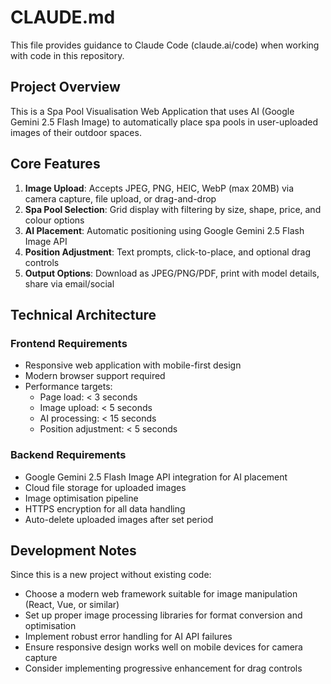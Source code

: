 # CLAUDE.md

This file provides guidance to Claude Code (claude.ai/code) when working with code in this repository.

## Project Overview

This is a Spa Pool Visualisation Web Application that uses AI (Google Gemini 2.5 Flash Image) to automatically place spa pools in user-uploaded images of their outdoor spaces.

## Core Features

1. **Image Upload**: Accepts JPEG, PNG, HEIC, WebP (max 20MB) via camera capture, file upload, or drag-and-drop
2. **Spa Pool Selection**: Grid display with filtering by size, shape, price, and colour options
3. **AI Placement**: Automatic positioning using Google Gemini 2.5 Flash Image API
4. **Position Adjustment**: Text prompts, click-to-place, and optional drag controls
5. **Output Options**: Download as JPEG/PNG/PDF, print with model details, share via email/social

## Technical Architecture

### Frontend Requirements
- Responsive web application with mobile-first design
- Modern browser support required
- Performance targets:
  - Page load: < 3 seconds
  - Image upload: < 5 seconds
  - AI processing: < 15 seconds
  - Position adjustment: < 5 seconds

### Backend Requirements
- Google Gemini 2.5 Flash Image API integration for AI placement
- Cloud file storage for uploaded images
- Image optimisation pipeline
- HTTPS encryption for all data handling
- Auto-delete uploaded images after set period

## Development Notes

Since this is a new project without existing code:
- Choose a modern web framework suitable for image manipulation (React, Vue, or similar)
- Set up proper image processing libraries for format conversion and optimisation
- Implement robust error handling for AI API failures
- Ensure responsive design works well on mobile devices for camera capture
- Consider implementing progressive enhancement for drag controls